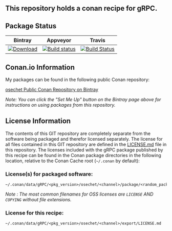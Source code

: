 This repository holds a conan recipe for gRPC.
---

## Package Status

| Bintray | Appveyor | Travis |
|---------|-----------|--------|
|[ ![Download](https://api.bintray.com/packages/osechet/public-conan/gRPC:osechet/images/download.svg?version=1.12.0:testing) ](https://bintray.com/osechet/public-conan/gRPC:osechet/1.12.0:testing/link)|[![Build status](https://ci.appveyor.com/api/projects/status/github/osechet/conan-grpc?svg=true)](https://ci.appveyor.com/project/osechet/conan-grpc)|[![Build Status](https://travis-ci.org/osechet/conan-grpc.svg?branch=testing/1.12.0)](https://travis-ci.org/osechet/conan-grpc)|

## Conan.io Information

My packages can be found in the following public Conan repository:

[osechet Public Conan Repository on Bintray](https://bintray.com/osechet/public-conan)

*Note: You can click the "Set Me Up" button on the Bintray page above for instructions on using packages from this repository.*

## License Information

The contents of this GIT repository are completely separate from the software being packaged and therefor licensed separately.  The license for all files contained in this GIT repository are defined in the [LICENSE.md](LICENSE.md) file in this repository. The licenses included with the gRPC package published by this recipe can be found in the Conan package directories in the following location, relative to the Conan Cache root (`~/.conan` by default):

### License(s) for packaged software:

    ~/.conan/data/gRPC/<pkg_version>/osechet/<channel>/package/<random_package_id>/<LICENSE_FILES_HERE>

*Note :   The most common filenames for OSS licenses are `LICENSE` AND `COPYING` without file extensions.*

### License for this recipe:

    ~/.conan/data/gRPC/<pkg_version>/osechet/<channel>/export/LICENSE.md
